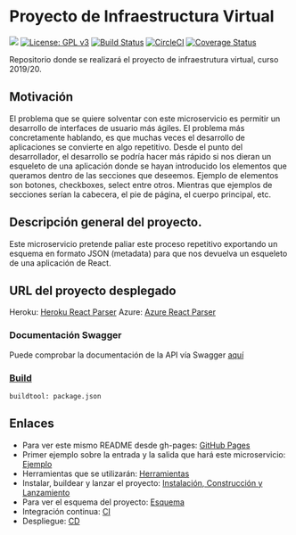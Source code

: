 # Proyecto de Infraestructura Virtual

![](https://github.com/iscoct/proyectoInfraestructuraVirtual/workflows/ReactParser/badge.svg)
[![License: GPL v3](https://img.shields.io/badge/License-GPLv3-blue.svg)](https://www.gnu.org/licenses/gpl-3.0)
[![Build Status](https://travis-ci.com/iscoct/proyectoInfraestructuraVirtual.svg?branch=master)](https://travis-ci.com/iscoct/proyectoInfraestructuraVirtual)
[![CircleCI](https://circleci.com/gh/iscoct/proyectoInfraestructuraVirtual.svg?style=svg)](https://circleci.com/gh/iscoct/proyectoInfraestructuraVirtual)
[![Coverage Status](https://coveralls.io/repos/github/iscoct/proyectoInfraestructuraVirtual/badge.svg?branch=master)](https://coveralls.io/github/iscoct/proyectoInfraestructuraVirtual?branch=master)

Repositorio donde se realizará el proyecto de infraestrutura virtual, curso 2019/20.

## Motivación

El problema que se quiere solventar con este microservicio es permitir un desarrollo de interfaces de usuario más ágiles.
El problema más concretamente hablando, es que muchas veces el desarrollo de aplicaciones se convierte en algo repetitivo.
Desde el punto del desarrollador, el desarrollo se podría hacer más rápido si nos dieran un esqueleto de una aplicación donde se hayan introducido los elementos que queramos dentro de las secciones que deseemos.
Ejemplo de elementos son botones, checkboxes, select entre otros. Mientras que ejemplos de secciones serían la cabecera, el pie de página, el cuerpo principal, etc.

## Descripción general del proyecto.

Este microservicio pretende paliar este proceso repetitivo exportando un esquema en formato JSON (metadata) para que nos devuelva un esqueleto de una aplicación de React.

## URL del proyecto desplegado

Heroku: [Heroku React Parser](https://react-parser.herokuapp.com/)
Azure: [Azure React Parser](http://reactparser.azurewebsites.net/)

### Documentación Swagger

Puede comprobar la documentación de la API vía Swagger [aquí](https://react-parser.herokuapp.com/api-doc/)

### [Build](https://iscoct.github.io/proyectoInfraestructuraVirtual/docs/lanzamiento)

```
buildtool: package.json
```

## Enlaces

- Para ver este mismo README desde gh-pages: [GitHub Pages](https://iscoct.github.io/proyectoInfraestructuraVirtual/)
- Primer ejemplo sobre la entrada y la salida que hará este microservicio: [Ejemplo](https://iscoct.github.io/proyectoInfraestructuraVirtual/docs/ejemplo)
- Herramientas que se utilizarán: [Herramientas](https://iscoct.github.io/proyectoInfraestructuraVirtual/docs/herramientas)
- Instalar, buildear y lanzar el proyecto: [Instalación, Construcción y Lanzamiento](https://iscoct.github.io/proyectoInfraestructuraVirtual/docs/lanzamiento)
- Para ver el esquema del proyecto: [Esquema](https://iscoct.github.io/proyectoInfraestructuraVirtual/docs/esquema)
- Integración continua: [CI](https://iscoct.github.io/proyectoInfraestructuraVirtual/docs/ci)
- Despliegue: [CD](https://iscoct.github.io/proyectoInfraestructuraVirtual/docs/cd)